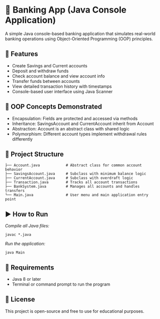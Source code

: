# 🏦 Banking App (Java Console Application)
A simple Java console-based banking application that simulates real-world banking operations using Object-Oriented Programming (OOP) principles.

## 🔧 Features
- Create Savings and Current accounts
- Deposit and withdraw funds
- Check account balance and view account info
- Transfer funds between accounts
- View detailed transaction history with timestamps
- Console-based user interface using Java Scanner

## 🧠 OOP Concepts Demonstrated
- Encapsulation: Fields are protected and accessed via methods
- Inheritance: SavingsAccount and CurrentAccount inherit from Account
- Abstraction: Account is an abstract class with shared logic
- Polymorphism: Different account types implement withdrawal rules differently

## 📁 Project Structure
```
├── Account.java            # Abstract class for common account behavior
├── SavingsAccount.java     # Subclass with minimum balance logic
├── CurrentAccount.java     # Subclass with overdraft logic
├── Transaction.java        # Tracks all account transactions
├── BankSystem.java         # Manages all accounts and handles transfers
└── Main.java               # User menu and main application entry point
```
## ▶️ How to Run
*Compile all Java files:*
```
javac *.java
```
*Run the application:*
```
java Main
```
## 📌 Requirements
- Java 8 or later
- Terminal or command prompt to run the program

## 📜 License
This project is open-source and free to use for educational purposes.


